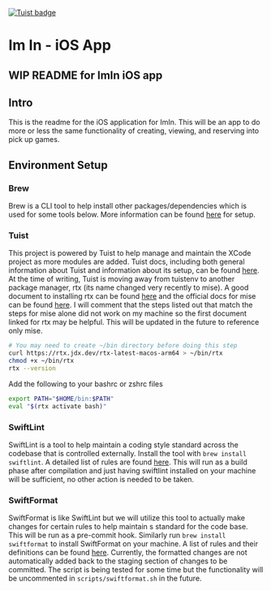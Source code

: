 [![Tuist badge](https://img.shields.io/badge/Powered%20by-Tuist-blue)](https://tuist.io)

# Im In - iOS App

## WIP README for ImIn iOS app

## Intro

This is the readme for the iOS application for ImIn. This will be an app to do more or less the same functionality of creating, viewing, and reserving into pick up games.

## Environment Setup

### Brew

Brew is a CLI tool to help install other packages/dependencies which is used for some tools below. More information can be found [here](https://brew.sh/) for setup.

### Tuist

This project is powered by Tuist to help manage and maintain the XCode project as more modules are added. Tuist docs, including both general information about Tuist and information about its setup, can be found [here](https://docs.tuist.io/tutorial/get-started). At the time of writing, Tuist is moving away from tuistenv to another package manager, rtx (its name changed very recently to mise). A good document to installing rtx can be found [here](https://dev.to/jdxcode/beginners-guide-to-rtx-ac4) and the official docs for mise can be found [here](https://github.com/jdx/mise). I will comment that the steps listed out that match the steps for mise alone did not work on my machine so the first document linked for rtx may be helpful. This will be updated in the future to reference only mise.

```sh
# You may need to create ~/bin directory before doing this step
curl https://rtx.jdx.dev/rtx-latest-macos-arm64 > ~/bin/rtx
chmod +x ~/bin/rtx
rtx --version
```

Add the following to your bashrc or zshrc files
```sh
export PATH="$HOME/bin:$PATH"
eval "$(rtx activate bash)"
```

### SwiftLint

SwiftLint is a tool to help maintain a coding style standard across the codebase that is controlled externally. Install the tool with `brew install swiftlint`. A detailed list of rules are found [here](https://realm.github.io/SwiftLint/rule-directory.html). This will run as a build phase after compilation and just having swiftlint installed on your machine will be sufficient, no other action is needed to be taken.

### SwiftFormat

SwiftFormat is like SwiftLint but we will utilize this tool to actually make changes for certain rules to help maintain s standard for the code base. This will be run as a pre-commit hook. Similarly run `brew install swiftformat` to install SwiftFormat on your machine. A list of rules and their definitions can be found [here](https://github.com/nicklockwood/SwiftFormat/blob/main/Rules.md). Currently, the formatted changes are not automatically added back to the staging section of changes to be committed. The script is being tested for some time but the functionality will be uncommented in `scripts/swiftformat.sh` in the future.